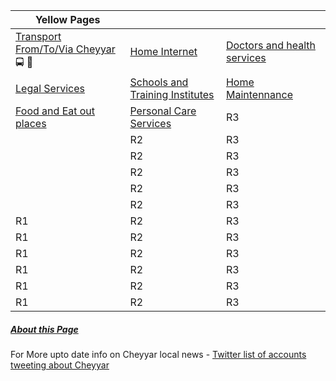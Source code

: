 |**Yellow Pages**                                                   |    |    |
|-------------------------------------------------------------------|----|----|
|[Transport From/To/Via Cheyyar ](/Yellow_Pages/Bus_Taxi_Auto.md) :oncoming_bus: :car: | [Home Internet ](/Yellow_Pages/Home_Internet.md) | [Doctors and health services](/Yellow_Pages/Health.md) |
|[Legal Services](/Yellow_Pages/Legal.md) | [Schools and Training Institutes](/Yellow_Pages/Education.md) | [Home Maintennance ](/Yellow_Pages/Home_Maintennance.md) |
| [Food and Eat out places](/Yellow_Pages/Food.md)| [Personal Care Services](/Yellow_Pages/Personals.md) | R3 |
| | R2 | R3 |
| | R2 | R3 |
| | R2 | R3 |
| | R2 | R3 |
| | R2 | R3 |
|R1 | R2 | R3 |
|R1 | R2 | R3 |
|R1 | R2 | R3 |
|R1 | R2 | R3 |
|R1 | R2 | R3 |
|R1 | R2 | R3 |

##### [About this Page](/About_this_Page.md)  
For More upto date info on Cheyyar local news  - [Twitter list of accounts tweeting about Cheyyar](https://twitter.com/i/lists/1468486874947751940)
